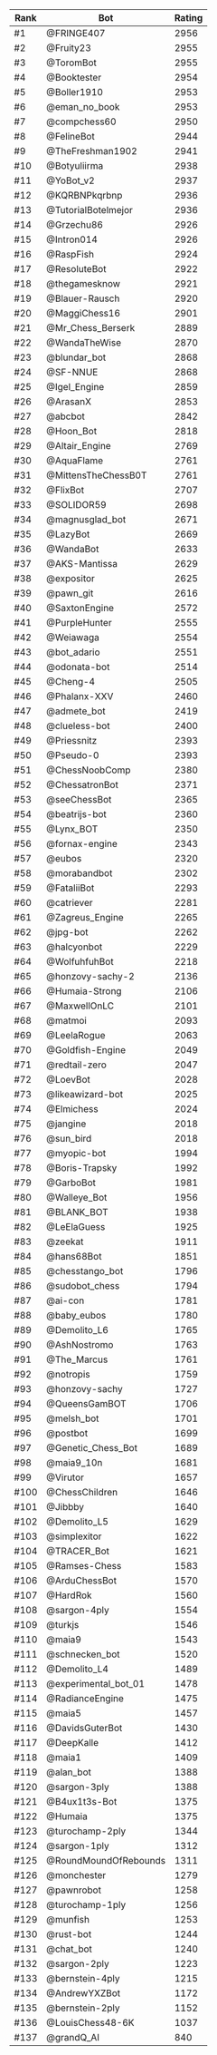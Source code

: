 Rank|Bot|Rating
---|---|---
#1|@FRINGE407|2956
#2|@Fruity23|2955
#3|@ToromBot|2955
#4|@Booktester|2954
#5|@Boller1910|2953
#6|@eman_no_book|2953
#7|@compchess60|2950
#8|@FelineBot|2944
#9|@TheFreshman1902|2941
#10|@Botyuliirma|2938
#11|@YoBot_v2|2937
#12|@KQRBNPkqrbnp|2936
#13|@TutorialBotelmejor|2936
#14|@Grzechu86|2926
#15|@Intron014|2926
#16|@RaspFish|2924
#17|@ResoluteBot|2922
#18|@thegamesknow|2921
#19|@Blauer-Rausch|2920
#20|@MaggiChess16|2901
#21|@Mr_Chess_Berserk|2889
#22|@WandaTheWise|2870
#23|@blundar_bot|2868
#24|@SF-NNUE|2868
#25|@Igel_Engine|2859
#26|@ArasanX|2853
#27|@abcbot|2842
#28|@Hoon_Bot|2818
#29|@Altair_Engine|2769
#30|@AquaFlame|2761
#31|@MittensTheChessB0T|2761
#32|@FlixBot|2707
#33|@SOLIDOR59|2698
#34|@magnusglad_bot|2671
#35|@LazyBot|2669
#36|@WandaBot|2633
#37|@AKS-Mantissa|2629
#38|@expositor|2625
#39|@pawn_git|2616
#40|@SaxtonEngine|2572
#41|@PurpleHunter|2555
#42|@Weiawaga|2554
#43|@bot_adario|2551
#44|@odonata-bot|2514
#45|@Cheng-4|2505
#46|@Phalanx-XXV|2460
#47|@admete_bot|2419
#48|@clueless-bot|2400
#49|@Priessnitz|2393
#50|@Pseudo-0|2393
#51|@ChessNoobComp|2380
#52|@ChessatronBot|2371
#53|@seeChessBot|2365
#54|@beatrijs-bot|2360
#55|@Lynx_BOT|2350
#56|@fornax-engine|2343
#57|@eubos|2320
#58|@morabandbot|2302
#59|@FataliiBot|2293
#60|@catriever|2281
#61|@Zagreus_Engine|2265
#62|@jpg-bot|2262
#63|@halcyonbot|2229
#64|@WolfuhfuhBot|2218
#65|@honzovy-sachy-2|2136
#66|@Humaia-Strong|2106
#67|@MaxwellOnLC|2101
#68|@matmoi|2093
#69|@LeelaRogue|2063
#70|@Goldfish-Engine|2049
#71|@redtail-zero|2047
#72|@LoevBot|2028
#73|@likeawizard-bot|2025
#74|@Elmichess|2024
#75|@jangine|2018
#76|@sun_bird|2018
#77|@myopic-bot|1994
#78|@Boris-Trapsky|1992
#79|@GarboBot|1981
#80|@Walleye_Bot|1956
#81|@BLANK_BOT|1938
#82|@LeElaGuess|1925
#83|@zeekat|1911
#84|@hans68Bot|1851
#85|@chesstango_bot|1796
#86|@sudobot_chess|1794
#87|@ai-con|1781
#88|@baby_eubos|1780
#89|@Demolito_L6|1765
#90|@AshNostromo|1763
#91|@The_Marcus|1761
#92|@notropis|1759
#93|@honzovy-sachy|1727
#94|@QueensGamBOT|1706
#95|@melsh_bot|1701
#96|@postbot|1699
#97|@Genetic_Chess_Bot|1689
#98|@maia9_10n|1681
#99|@Virutor|1657
#100|@ChessChildren|1646
#101|@Jibbby|1640
#102|@Demolito_L5|1629
#103|@simplexitor|1622
#104|@TRACER_Bot|1621
#105|@Ramses-Chess|1583
#106|@ArduChessBot|1570
#107|@HardRok|1560
#108|@sargon-4ply|1554
#109|@turkjs|1546
#110|@maia9|1543
#111|@schnecken_bot|1520
#112|@Demolito_L4|1489
#113|@experimental_bot_01|1478
#114|@RadianceEngine|1475
#115|@maia5|1457
#116|@DavidsGuterBot|1430
#117|@DeepKalle|1412
#118|@maia1|1409
#119|@alan_bot|1388
#120|@sargon-3ply|1388
#121|@B4ux1t3s-Bot|1375
#122|@Humaia|1375
#123|@turochamp-2ply|1344
#124|@sargon-1ply|1312
#125|@RoundMoundOfRebounds|1311
#126|@monchester|1279
#127|@pawnrobot|1258
#128|@turochamp-1ply|1256
#129|@munfish|1253
#130|@rust-bot|1244
#131|@chat_bot|1240
#132|@sargon-2ply|1223
#133|@bernstein-4ply|1215
#134|@AndrewYXZBot|1172
#135|@bernstein-2ply|1152
#136|@LouisChess48-6K|1037
#137|@grandQ_AI|840

